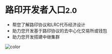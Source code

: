 # 路印开发者入口<small>2.0</small>


* 帮您了解路印协议和LRC代币经济设计
* 助力您开发基于路印协议的去中心化交易所或钱包
* 助力您开发搭建中继集群

<!-- background color -->
![color](#FAFAFA)